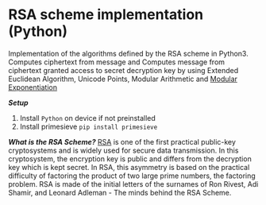 # RSA scheme implementation (Python)

Implementation of the algorithms defined by the RSA scheme in Python3.
Computes ciphertext from message and Computes message from ciphertext granted access to secret 
decryption key by using Extended Euclidean Algorithm, Unicode Points,
Modular Arithmetic  and [Modular Exponentiation](https://en.wikipedia.org/wiki/Modular_exponentiation)

***Setup***
1. Install `Python` on device if not preinstalled
2. Install primesieve `pip install primesieve`

***What is the RSA Scheme?***
[RSA](https://en.wikipedia.org/wiki/RSA_(cryptosystem)) is one of the first practical public-key 
cryptosystems and is widely used for secure data transmission. In this cryptosystem, the encryption key 
is public and differs from the decryption key which is kept secret. In RSA, this asymmetry is based on 
the practical difficulty of factoring the product of two large prime numbers, the factoring problem. 
RSA is made of the initial letters of the surnames of Ron Rivest, Adi Shamir, and Leonard Adleman - The minds behind
the RSA Scheme.
